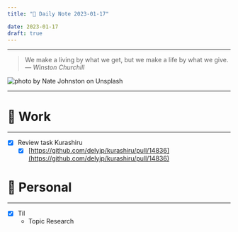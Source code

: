 ```yaml
---
title: "🌱 Daily Note 2023-01-17"

date: 2023-01-17
draft: true
---
```



---

> We make a living by what we get, but we make a life by what we give.
> — <cite>Winston Churchill</cite>

![photo by Nate Johnston on Unsplash](https://images.unsplash.com/photo-1578305035108-429188b9ede6?crop=entropy&cs=tinysrgb&fm=jpg&ixid=MnwzNjM5Nzd8MHwxfHJhbmRvbXx8fHx8fHx8fDE2NzM5MjMzMzA&ixlib=rb-4.0.3&q=80&w=500&h=500)

---


# 💼 Work
---
- [x] Review task Kurashiru
	- [x] [https://github.com/delyjp/kurashiru/pull/14836](https://github.com/delyjp/kurashiru/pull/14836)

# 🌱 Personal
---
- [x] Til
	-  Topic Research 
